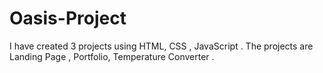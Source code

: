 # Oasis-Project
I have created 3 projects using HTML, CSS , JavaScript . The projects are Landing Page , Portfolio, Temperature Converter . 
